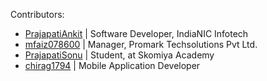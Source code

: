 Contributors:

* [PrajapatiAnkit](https://github.com/PrajapatiAnkit/) | Software Developer, IndiaNIC Infotech
* [mfaiz078600](https://github.com/mfaiz078600) | Manager, Promark Techsolutions Pvt Ltd.
* [PrajapatiSonu](https://github.com/PrajapatiSonu/introduce-yourself) | Student, at Skomiya Academy
* [chirag1794](https://github.com/chirag1794) | Mobile Application Developer
